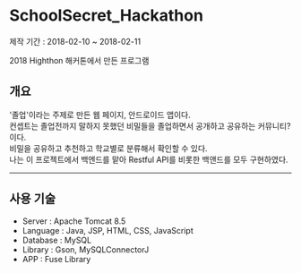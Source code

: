 # SchoolSecret_Hackathon
제작 기간 : 2018-02-10 ~ 2018-02-11

2018 Highthon 해커톤에서 만든 프로그램<br>
<h2>개요</h2>
'졸업'이라는 주제로 만든 웹 페이지, 안드로이드 앱이다.<br>
컨셉트는 졸업전까지 말하지 못했던 비밀들을 졸업하면서 공개하고 공유하는 커뮤니티? 이다.<br>
비밀을 공유하고 추천하고 학교별로 분류해서 확인할 수 있다.<br>
나는 이 프로젝트에서 백엔드를 맡아 Restful API를 비롯한 백앤드를 모두 구현하였다.
<hr/>
<h2>사용 기술</h2>

* Server : Apache Tomcat 8.5
* Language : Java, JSP, HTML, CSS, JavaScript
* Database : MySQL
* Library : Gson, MySQLConnectorJ
* APP : Fuse Library
